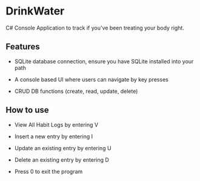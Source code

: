 # DrinkWater
C# Console Application to track if you've been treating your body right.

## Features

* SQLite database connection, ensure you have SQLite installed into your path

* A console based UI where users can navigate by key presses

* CRUD DB functions (create, read, update, delete)

## How to use

* View All Habit Logs by entering V

* Insert a new entry by entering I

* Update an existing entry by entering U

* Delete an existing entry by entering D

* Press 0 to exit the program
